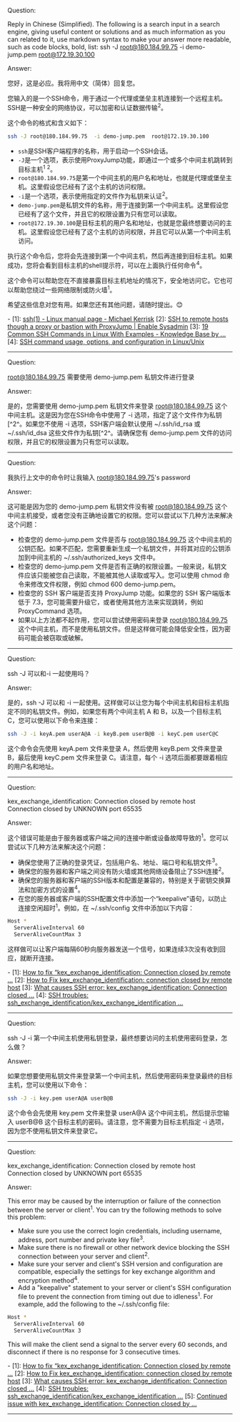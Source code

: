 Question:

Reply in Chinese (Simplified).
The following is a search input in a search engine, giving useful content or solutions and as much information as you can related to it, use markdown syntax to make your answer more readable, such as code blocks, bold, list:
ssh -J root@180.184.99.75  -i demo-jump.pem  root@172.19.30.100

Answer:

您好，这是必应。我将用中文（简体）回复您。

您输入的是一个SSH命令，用于通过一个代理或堡垒主机连接到一个远程主机。SSH是一种安全的网络协议，可以加密和认证数据传输<sup>2</sup>。

这个命令的格式和含义如下：

```bash
ssh -J root@180.184.99.75  -i demo-jump.pem  root@172.19.30.100
```

- `ssh`是SSH客户端程序的名称，用于启动一个SSH会话。
- `-J`是一个选项，表示使用ProxyJump功能，即通过一个或多个中间主机跳转到目标主机<sup>1</sup> <sup>2</sup>。
- `root@180.184.99.75`是第一个中间主机的用户名和地址，也就是代理或堡垒主机。这里假设您已经有了这个主机的访问权限。
- `-i`是一个选项，表示使用指定的文件作为私钥来认证<sup>2</sup>。
- `demo-jump.pem`是私钥文件的名称，用于连接到第一个中间主机。这里假设您已经有了这个文件，并且它的权限设置为只有您可以读取。
- `root@172.19.30.100`是目标主机的用户名和地址，也就是您最终想要访问的主机。这里假设您已经有了这个主机的访问权限，并且它可以从第一个中间主机访问。

执行这个命令后，您将会先连接到第一个中间主机，然后再连接到目标主机。如果成功，您将会看到目标主机的shell提示符，可以在上面执行任何命令<sup>4</sup>。

这个命令可以帮助您在不直接暴露目标主机地址的情况下，安全地访问它。它也可以帮助您绕过一些网络限制或防火墙<sup>1</sup>。

希望这些信息对您有用。如果您还有其他问题，请随时提出。😊

\-
\[1]: [ssh(1) - Linux manual page - Michael Kerrisk](https://www.man7.org/linux/man-pages/man1/ssh.1.html)
\[2]: [SSH to remote hosts though a proxy or bastion with ProxyJump | Enable Sysadmin](https://www.redhat.com/sysadmin/ssh-proxy-bastion-proxyjump)
\[3]: [19 Common SSH Commands in Linux With Examples - Knowledge Base by ...](https://phoenixnap.com/kb/linux-ssh-commands)
\[4]: [SSH command usage, options, and configuration in Linux/Unix](https://www.ssh.com/academy/ssh/command)

<hr/>

Question:

root@180.184.99.75 需要使用 demo-jump.pem 私钥文件进行登录

Answer:

是的，您需要使用 demo-jump.pem 私钥文件来登录 root@180.184.99.75 这个中间主机。这是因为您在SSH命令中使用了 -i 选项，指定了这个文件作为私钥[^2^。如果您不使用 -i 选项，SSH客户端会默认使用 ~/.ssh/id_rsa 或 ~/.ssh/id_dsa 这些文件作为私钥[^2^。请确保您有 demo-jump.pem 文件的访问权限，并且它的权限设置为只有您可以读取。


<hr/>

Question:

我执行上文中的命令时让我输入 root@180.184.99.75's password

Answer:

这可能是因为您的 demo-jump.pem 私钥文件没有被 root@180.184.99.75 这个中间主机接受，或者您没有正确地设置它的权限。您可以尝试以下几种方法来解决这个问题：

- 检查您的 demo-jump.pem 文件是否与 root@180.184.99.75 这个中间主机的公钥匹配。如果不匹配，您需要重新生成一个私钥文件，并将其对应的公钥添加到中间主机的 ~/.ssh/authorized_keys 文件中。
- 检查您的 demo-jump.pem 文件是否有正确的权限设置。一般来说，私钥文件应该只能被您自己读取，不能被其他人读取或写入。您可以使用 chmod 命令来修改文件权限，例如 chmod 600 demo-jump.pem。
- 检查您的 SSH 客户端是否支持 ProxyJump 功能。如果您的 SSH 客户端版本低于 7.3，您可能需要升级它，或者使用其他方法来实现跳转，例如 ProxyCommand 选项。
- 如果以上方法都不起作用，您可以尝试使用密码来登录 root@180.184.99.75 这个中间主机，而不是使用私钥文件。但是这样做可能会降低安全性，因为密码可能会被窃取或破解。


<hr/>

Question:

ssh -J 可以和-i 一起使用吗？

Answer:

是的，ssh -J 可以和 -i 一起使用。这样做可以让您为每个中间主机和目标主机指定不同的私钥文件。例如，如果您有两个中间主机 A 和 B，以及一个目标主机 C，您可以使用以下命令来连接：

```bash
ssh -J -i keyA.pem userA@A -i keyB.pem userB@B -i keyC.pem userC@C
```

这个命令会先使用 keyA.pem 文件来登录 A，然后使用 keyB.pem 文件来登录 B，最后使用 keyC.pem 文件来登录 C。请注意，每个 -i 选项后面都要跟着相应的用户名和地址。


<hr/>

Question:

kex_exchange_identification: Connection closed by remote host            
Connection closed by UNKNOWN port 65535

Answer:

这个错误可能是由于服务器或客户端之间的连接中断或设备故障导致的<sup>1</sup>。您可以尝试以下几种方法来解决这个问题：

- 确保您使用了正确的登录凭证，包括用户名、地址、端口号和私钥文件<sup>3</sup>。
- 确保您的服务器和客户端之间没有防火墙或其他网络设备阻止了SSH连接<sup>2</sup>。
- 确保您的服务器和客户端的SSH版本和配置是兼容的，特别是关于密钥交换算法和加密方式的设置<sup>4</sup>。
- 在您的服务器或客户端的SSH配置文件中添加一个“keepalive”语句，以防止连接空闲超时<sup>1</sup>。例如，在 ~/.ssh/config 文件中添加以下内容：

```bash
Host *
  ServerAliveInterval 60
  ServerAliveCountMax 3
```

这样做可以让客户端每隔60秒向服务器发送一个信号，如果连续3次没有收到回应，就断开连接。

\-
\[1]: [How to fix “kex_exchange_identification: Connection closed by remote ...](https://itslinuxfoss.com/fix-kex-exchange-identification-error/)
\[2]: [How to Fix kex_exchange_identification: connection closed by remote host](https://techcolleague.com/kex-exchange-identification-connection-closed-by-remote-host/)
\[3]: [What causes SSH error: kex_exchange_identification: Connection closed ...](https://serverfault.com/questions/1015547/what-causes-ssh-error-kex-exchange-identification-connection-closed-by-remote)
\[4]: [SSH troubles: ssh_exchange_identification/kex_exchange_identification ...](https://superuser.com/questions/1582516/ssh-troubles-ssh-exchange-identification-kex-exchange-identification-connectio)

<hr/>

Question:

ssh -J -i   第一个中间主机使用私钥登录，最终想要访问的主机使用密码登录，怎么做？

Answer:

如果您想要使用私钥文件来登录第一个中间主机，然后使用密码来登录最终的目标主机，您可以使用以下命令：

```bash
ssh -J -i key.pem userA@A userB@B
```

这个命令会先使用 key.pem 文件来登录 userA@A 这个中间主机，然后提示您输入 userB@B 这个目标主机的密码。请注意，您不需要为目标主机指定 -i 选项，因为您不使用私钥文件来登录它。


<hr/>

Question:

kex_exchange_identification: Connection closed by remote host           
Connection closed by UNKNOWN port 65535

Answer:

This error may be caused by the interruption or failure of the connection between the server or client<sup>1</sup>. You can try the following methods to solve this problem:

- Make sure you use the correct login credentials, including username, address, port number and private key file<sup>3</sup>.
- Make sure there is no firewall or other network device blocking the SSH connection between your server and client<sup>2</sup>.
- Make sure your server and client's SSH version and configuration are compatible, especially the settings for key exchange algorithm and encryption method<sup>4</sup>.
- Add a "keepalive" statement to your server or client's SSH configuration file to prevent the connection from timing out due to idleness<sup>1</sup>. For example, add the following to the ~/.ssh/config file:

```bash
Host *
  ServerAliveInterval 60
  ServerAliveCountMax 3
```

This will make the client send a signal to the server every 60 seconds, and disconnect if there is no response for 3 consecutive times.

\-
\[1]: [How to fix “kex_exchange_identification: Connection closed by remote ...](https://itslinuxfoss.com/fix-kex-exchange-identification-error/)
\[2]: [How to Fix kex_exchange_identification: connection closed by remote host](https://techcolleague.com/kex-exchange-identification-connection-closed-by-remote-host/)
\[3]: [What causes SSH error: kex_exchange_identification: Connection closed ...](https://serverfault.com/questions/1015547/what-causes-ssh-error-kex-exchange-identification-connection-closed-by-remote)
\[4]: [SSH troubles: ssh_exchange_identification/kex_exchange_identification ...](https://superuser.com/questions/1582516/ssh-troubles-ssh-exchange-identification-kex-exchange-identification-connectio)
\[5]: [Continued issue with kex_exchange_identification: Connection closed by ...](https://askubuntu.com/questions/1413264/continued-issue-with-kex-exchange-identification-connection-closed-by-remote-ho)

<hr/>

